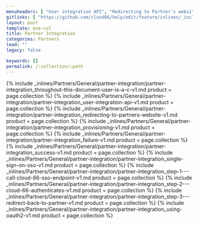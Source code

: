 ```yaml
---
menuheaders: [ "User integration API", "Redirecting to Partner's website", "Provisioning", "Failure", "Success", "Single Sign-on (SSO)", "Step 1 - Call Cloud 66 SSO endpoint", "Step 2 - Cloud 66 Authenticates", "Step 3 - Redirect back to partner", "Using OAuth2" ]
gitlinks: [ "https://github.com/cloud66/help/edit/feature/inlines/_includes/_inlines/Partners/General/partner-integration/partner-integration_throughout-this-document-user-is-a-c-v1.md", "https://github.com/cloud66/help/edit/feature/inlines/_includes/_inlines/Partners/General/partner-integration/partner-integration_user-integration-api-v1.md", "https://github.com/cloud66/help/edit/feature/inlines/_includes/_inlines/Partners/General/partner-integration/partner-integration_redirecting-to-partners-website-v1.md", "https://github.com/cloud66/help/edit/feature/inlines/_includes/_inlines/Partners/General/partner-integration/partner-integration_provisioning-v1.md", "https://github.com/cloud66/help/edit/feature/inlines/_includes/_inlines/Partners/General/partner-integration/partner-integration_failure-v1.md", "https://github.com/cloud66/help/edit/feature/inlines/_includes/_inlines/Partners/General/partner-integration/partner-integration_success-v1.md", "https://github.com/cloud66/help/edit/feature/inlines/_includes/_inlines/Partners/General/partner-integration/partner-integration_single-sign-on-sso-v1.md", "https://github.com/cloud66/help/edit/feature/inlines/_includes/_inlines/Partners/General/partner-integration/partner-integration_step-1---call-cloud-66-sso-endpoint-v1.md", "https://github.com/cloud66/help/edit/feature/inlines/_includes/_inlines/Partners/General/partner-integration/partner-integration_step-2---cloud-66-authenticates-v1.md", "https://github.com/cloud66/help/edit/feature/inlines/_includes/_inlines/Partners/General/partner-integration/partner-integration_step-3---redirect-back-to-partner-v1.md", "https://github.com/cloud66/help/edit/feature/inlines/_includes/_inlines/Partners/General/partner-integration/partner-integration_using-oauth2-v1.md" ]
layout: post
template: one-col
title: Partner Integration
categories: Partners
lead: ""
legacy: false

keywords: []
permalink: /:collection/:path
---
```




<a name="1"></a>{% include _inlines/Partners/General/partner-integration/partner-integration_throughout-this-document-user-is-a-c-v1.md  product = page.collection %}
<a name="2"></a>{% include _inlines/Partners/General/partner-integration/partner-integration_user-integration-api-v1.md  product = page.collection %}
<a name="3"></a>{% include _inlines/Partners/General/partner-integration/partner-integration_redirecting-to-partners-website-v1.md  product = page.collection %}
<a name="4"></a>{% include _inlines/Partners/General/partner-integration/partner-integration_provisioning-v1.md  product = page.collection %}
<a name="5"></a>{% include _inlines/Partners/General/partner-integration/partner-integration_failure-v1.md  product = page.collection %}
<a name="6"></a>{% include _inlines/Partners/General/partner-integration/partner-integration_success-v1.md  product = page.collection %}
<a name="7"></a>{% include _inlines/Partners/General/partner-integration/partner-integration_single-sign-on-sso-v1.md  product = page.collection %}
<a name="8"></a>{% include _inlines/Partners/General/partner-integration/partner-integration_step-1---call-cloud-66-sso-endpoint-v1.md  product = page.collection %}
<a name="9"></a>{% include _inlines/Partners/General/partner-integration/partner-integration_step-2---cloud-66-authenticates-v1.md  product = page.collection %}
<a name="10"></a>{% include _inlines/Partners/General/partner-integration/partner-integration_step-3---redirect-back-to-partner-v1.md  product = page.collection %}
<a name="11"></a>{% include _inlines/Partners/General/partner-integration/partner-integration_using-oauth2-v1.md  product = page.collection %}